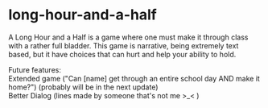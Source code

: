 # long-hour-and-a-half
A Long Hour and a Half is a game where one must make it through class with a rather full bladder. This game is narrative, being extremely text based, but it have choices that can hurt and help your ability to hold.

Future features:
<br>
Extended game ("Can [name] get through an entire school day AND make it home?") (probably will be in the next update)
<br>
Better Dialog (lines made by someone that's not me >_< )
